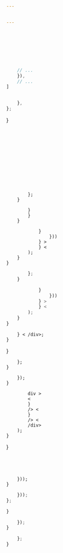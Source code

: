 ```yaml
---


---
```














``` 
```





``` html
```




``` 

```


``` 
```




``` 

```




``` 
```




``` bash

```



``` js
    // ...
    }),
    // ...
]
```




>


``` js

    },
};
```




















>








}
```












        };
    }

        }
        }
    }

            }
                }))
            } >
            } <
        );
    }
}
```


``` js
        };
    }

            }
                }))
            } >
            } <
        );
    }
}
```



        } < /div>;
    }
}

        };
    }

        });
    }

            div >
            <
            }
            /> <
            }
            /> <
            /div>
        );
    }
}
```




    }));
}
```


``` js
    }));
};
```


``` js
}
```


``` js
    });
}
```



``` js
    };
}
```



